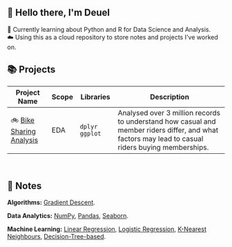 ## 🐼 Hello there, I'm Deuel

📝 Currently learning about Python and R for Data Science and Analysis.  
☁️ Using this as a cloud repository to store notes and projects I've worked on.

## 📚 Projects
| Project Name | Scope | Libraries | Description |
|---|---|---|---|
| 🚲 [Bike Sharing Analysis](https://htmlpreview.github.io/?https://github.com/Deuellau/Projects/blob/main/Google%20Capstone%20(Bike)/Google-Capstone-Bike.html) | EDA | `dplyr` `ggplot` | Analysed over 3 million records to understand how casual and member riders differ, and what factors may lead to casual riders buying memberships.|

<br>

## 📝 Notes
**Algorithms:**
[Gradient Descent](https://github.com/Deuellau/Python/blob/main/Algorithms/Gradient%20Descent.ipynb).

**Data Analytics:**
[NumPy](https://github.com/Deuellau/Python/blob/main/Data%20Analytics/2%20-%20NumPy.ipynb), 
[Pandas](https://github.com/Deuellau/Python/blob/main/Data%20Analytics/3%20-%20Pandas.ipynb), 
[Seaborn](https://github.com/Deuellau/Python/blob/main/Data%20Analytics/4%20-%20Seaborn.ipynb).

**Machine Learning:**
[Linear Regression](https://github.com/Deuellau/Python/blob/main/Machine%20Learning/1%20-%20Linear%20Regression.ipynb), 
[Logistic Regression](https://github.com/Deuellau/Python/blob/main/Machine%20Learning/2%20-%20Logistic%20Regression.ipynb),
[K-Nearest Neighbours](https://github.com/Deuellau/Python/blob/main/Machine%20Learning/3%20-%20K-Nearest%20Neighbours.ipynb),
[Decision-Tree-based](https://github.com/Deuellau/Python/blob/main/Machine%20Learning/4%20-%20Decision-Tree-based.ipynb).
